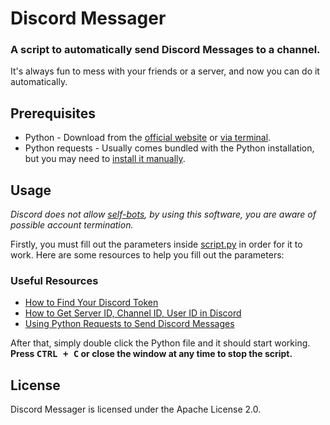 # Discord Messager

### A script to automatically send Discord Messages to a channel.

It's always fun to mess with your friends or a server, and now you can do it automatically.

## Prerequisites

* Python - Download from the [official website](https://www.python.org/) or [via terminal](https://docs.python-guide.org/starting/install3/linux/).
* Python requests - Usually comes bundled with the Python installation, but you may need to [install it manually](https://pypi.org/project/requests/).

## Usage

*Discord does not allow [self-bots](https://support.discord.com/hc/en-us/articles/115002192352-Automated-user-accounts-self-bots-), by using this software, you are aware of possible account termination.*

Firstly, you must fill out the parameters inside [script.py](./script.py) in order for it to work. Here are some resources to help you fill out the parameters:

### Useful Resources

* [How to Find Your Discord Token](https://www.youtube.com/watch?v=YEgFvgg7ZPI)
* [How to Get Server ID, Channel ID, User ID in Discord](https://www.youtube.com/watch?v=NLWtSHWKbAI)
* [Using Python Requests to Send Discord Messages](https://youtu.be/DArlLAq56Mo?t=56)

After that, simply double click the Python file and it should start working. **Press <kbd>CTRL + C</kbd> or close the window at any time to stop the script.** 

## License

Discord Messager is licensed under the Apache License 2.0.
